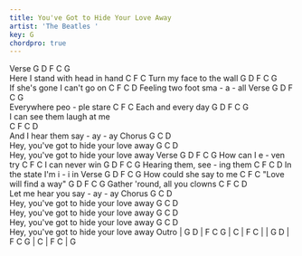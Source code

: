 ```yaml
---
title: You've Got to Hide Your Love Away
artist: 'The Beatles '
key: G
chordpro: true
---
```

 Verse 
G      D          F     C   G    
Here I stand with head  in  hand 
C                   F       C
Turn my face to the wall
G        D      F     C   G  
If she's gone I can't go  on 
C                F     C   D
Feeling two foot sma - a - all
 Verse 
G    D     F     C   G     
Everywhere peo - ple stare 
C              F      C
Each and every day
G     D        F     C   G   
I can see them laugh at  me  
C               F     C    D            
And I hear them say - ay - ay
Chorus
G                   C              D                 
Hey,  you've got to hide your love away
G                   C              D                 
Hey,  you've got to hide your love away
 Verse 
G       D     F     C   G 
How can I     e   - ven try 
C           F      C
I can never win
G       D     F     C   G 
Hearing them, see - ing them 
C                F     C  D
In the state I'm i  -  i  in
 Verse 
G    D     F     C   G 
How could she say to me 
 C                F      C
"Love will find a way"
G    D     F     C   G 
Gather 'round, all you clowns
C               F     C    D            
Let me hear you say - ay - ay
Chorus
G                   C              D                 
Hey,  you've got to hide your love away
G                   C              D                 
Hey,  you've got to hide your love away
G                   C              D                 
Hey,  you've got to hide your love away
G                   C              D                 
Hey,  you've got to hide your love away
Outro
| G D     | F     C   G   | C | F     C |
| G D     | F     C   G   | C | F     C | G  
